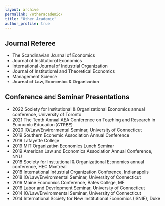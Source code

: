 ```yaml
---
layout: archive
permalink: /otheracademic/
title: "Other Academic"
author_profile: true
---
```


## Journal Referee
* The Scandinavian Journal of Economics
* Journal of Institutional Economics
* International Journal of Industrial Organization
* Journal of Institutional and Theoretical Economics
* Management Science
* Journal of Law, Economics & Organization


## Conference and Seminar Presentations
* 2022 Society for Institutional & Organizational Economics annual conference, University of Toronto
* 2021 The Tenth Annual AEA Conference on Teaching and Research in Economic Education (CTREE)
* 2020 IO/Law/Environmental Seminar, University of Connecticut 
* 2019 Southern Economic Association Annual Conference
* 2019 Lafayette College
* 2019 MIT Organization Economics Lunch Seminar
* 2019 American Law and Economics Association Annual Conference, NYU
* 2018 Society for Institutional & Organizational Economics annual conference, HEC Montreal
* 2018 International Industrial Organization Conference, Indianapolis
* 2018 IO/Law/Environmental Seminar, University of Connecticut
* 2016 Maine Economics Conference, Bates College, ME
* 2016 Labor and Development Seminar, University of Connecticut
* 2014 IO/Law/Environmental Seminar, University of Connecticut
* 2014 International Society for New Institutional Economics (ISNIE), Duke
